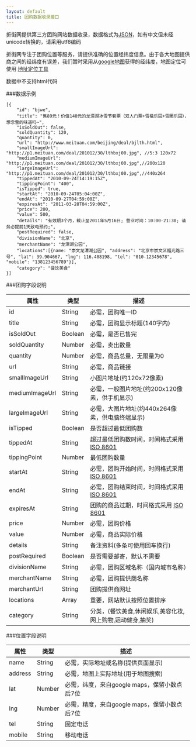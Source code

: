 ```yaml
---
layout: default
title: 团购数据收录接口
---
```


折街网提供第三方团购网站数据收录，数据格式为[JSON][json]，如有中文但未经unicode转换的，请采用utf8编码

折街网专注于团购位置等服务，请提供准确的位置经纬度信息。由于各大地图提供商之间的经纬度有误差，我们暂时采用从[google地图](http://ditu.google.cn)获得的经纬度，地图定位可使用 [地址定位工具](/map/)

数据中不支持html代码

###数据示例

	[{
		"id": "bjwe",
		"title": "售89元！价值140元的龙潭湖冰雪节套票（双人门票+雪橇乐园+雪圈乐园），想念雪的味道吗~",
		"isSoldOut": false,
		"soldQuantity": 120,
		"quantity": 0,
		"url": "http://www.meituan.com/beijing/deal/bjlth.html",
		"smallImageUrl": "http://p1.meituan.com/deal/201012/30/lthbxj00.jpg", //5:3 120x72
		"mediumImageUrl": "http://p1.meituan.com/deal/201012/30/lthbxj00.jpg",//200x120 
		"largeImageUrl": "http://p1.meituan.com/deal/201012/30/lthbxj00.jpg",//440x264
		"tippedAt": "2010-09-24T14:19:15Z",
		"tippingPoint": "400",
		"isTipped": true,
		"startAt": "2010-09-24T05:04:00Z",
		"endAt": "2010-09-27T04:59:00Z",
		"expiresAt": "2011-03-28T04:59:00Z",
		"price": 200,
		"value": 500,
		"details": "有效期3个月，截止至2011年5月16日; 营业时间：10:00-21:30; 请务必提前1天致电预约;",
		"postRequired": false,
		"divisionName": "北京", 
		"merchantName": "龙潭湖公园",
		"locations":[{name: "崇文龙潭湖公园", "address": "北京市崇文区福光路三号", "lat": 39.904667, "lng": 116.408198, "tel": "010-12345678", "mobile": "138123456789"}],
		"category": "餐饮美食"
	}]


###团购字段说明

属性			|类型		|描述	
------------------------|---------------|-----------
id			|String		|必需，团购唯一ID
title			|String		|必需，团购显示标题(140字内)
isSoldOut		|Boolean	|必需，是否已售完	
soldQuantity		|Number		|必需，卖出数量	
quantity		|Number		|必需，商品总量，无限量为0	
url			|String		|必需，商品链接
smallImageUrl		|String		|小图片地址(约120x72像素)
mediumImageUrl		|String		|必需，一般图片地址(约200x120像素，供手机显示)
largeImageUrl		|String		|必需，大图片地址(约440x264像素，供电脑终端显示)
isTipped		|Boolean	|是否超过最低团购数
tippedAt		|String		|超过最低团购数时间，时间格式采用 [ISO 8601][ISO_8601]
tippingPoint		|Number		|最低团购数量
startAt			|String		|必需，团购开始时间，时间格式采用 [ISO 8601][ISO_8601]
endAt			|String		|必需，团购结束时间，时间格式采用 [ISO 8601][ISO_8601]
expiresAt		|String		|团购的商品过期，时间格式采用 [ISO 8601][ISO_8601]
price			|Number		|必需，团购价格	
value			|Number		|必需，商品实际价格	
details			|String		|备注资料(多条可使用回车换行)
postRequired		|Boolean	|是否需要邮寄，默认不需要
divisionName		|String		|必需，团购区域名称（国内城市名称）
merchantName		|String		|必需，团购提供商名称
merchantUrl		|String		|团购提供商网址
locations		|Array		|重要，网站默认按照位置排序
category		|String		|分类，(餐饮美食,休闲娱乐,美容化妆,网上购物,运动健身,抽奖)	

###位置字段说明

属性			|类型		|描述	
------------------------|---------------|-----------
name			|String		|必需，实际地址或名称(提供页面显示)
address			|String		|必需，地图上实际地址(用于地图搜索)
lat			|Number		|必需，纬度，来自google maps，保留小数点后7位
lng			|Number		|必需，精度，来自google maps，保留小数点后7位
tel			|String		|固定电话
mobile			|String		|移动电话


[ISO_8601]: http://zh.wikipedia.org/zh-cn/ISO_8601
[json]: http://json.org
